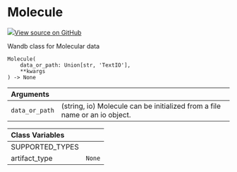 # Molecule

[![](https://www.tensorflow.org/images/GitHub-Mark-32px.png)View source on GitHub](https://www.github.com/wandb/client/tree/7bbc4a4eac8eeb2bf37a62ce519e0de61c67eadf/wandb/sdk/data_types.py#L774-L866)

Wandb class for Molecular data

```text
Molecule(
    data_or_path: Union[str, 'TextIO'],
    **kwargs
) -> None
```

| Arguments |  |
| :--- | :--- |
|  `data_or_path` |  \(string, io\) Molecule can be initialized from a file name or an io object. |

| Class Variables |  |
| :--- | :--- |
|  SUPPORTED\_TYPES |  |
|  artifact\_type |  `None` |

